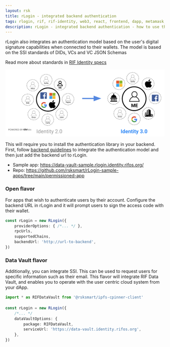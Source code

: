 ```yaml
---
layout: rsk
title: rLogin - integrated backend authentication
tags: rlogin, rif, rif-identity, web3, react, frontend, dapp, metamask, ledger, trezor, dcent, liquality, portis
description: rLogin - integrated backend authentication - how to use the rLogin with an authentication model based on the user's digital signature capabilities
---
```


rLogin also integrates an authentication model based on the user's digital signature capabilities when connected to their wallets. The model is based on the SSI standards of DIDs, VCs and VC JSON Schemas

Read more about standards in [RIF Identity specs](../../identity/specs/)

![identity-30](/rif/rlogin/assets/identity-30.png)

This will require you to install the authentication library in your backend. First, follow [backend guidelines](../libraries/express-did-auth) to integrate the authentication model and then just add the backend url to rLogin.

- Sample app: https://data-vault-sample.rlogin.identity.rifos.org/
- Repo: https://github.com/rsksmart/rLogin-sample-apps/tree/main/permissioned-app

### Open flavor

For apps that wish to authenticate users by their account. Configure the backend URL in rLogin and it will prompt users to sign the access code with their wallet.

```typescript
const rLogin = new RLogin({
    providerOptions: { /*... */ },
    rpcUrls,
    supportedChains,
    backendUrl: 'http://url-to-backend',
})
```

### Data Vault flavor

Additionally, you can integrate SSI. This can be used to request users for specific information such as their email. This flavor will integrate RIF Data Vault, and enables you to operate with the user centric cloud system from your dApp.

```typescript
import * as RIFDataVault from '@rsksmart/ipfs-cpinner-client'

const rLogin = new RLogin({
    /*... */
    dataVaultOptions: {
        package: RIFDataVault,
        serviceUrl: 'https://data-vault.identity.rifos.org',
    },
})
```
